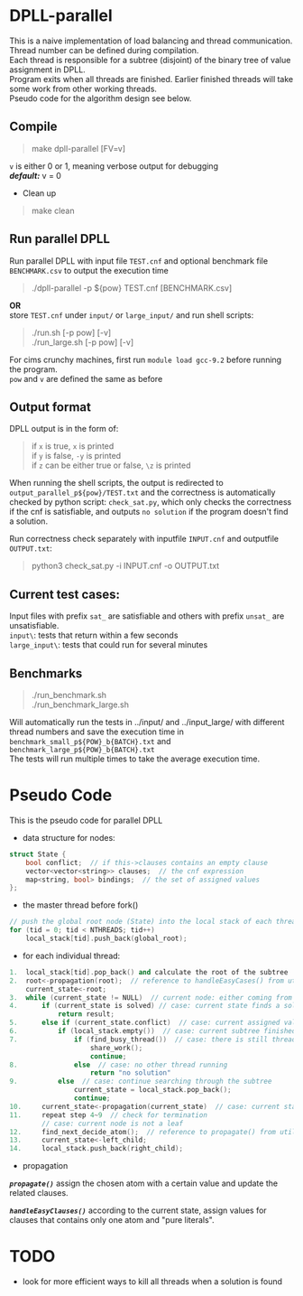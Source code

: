 # DPLL-parallel

This is a naive implementation of load balancing and thread communication.  
Thread number can be defined during compilation.  
Each thread is responsible for a subtree (disjoint) of the binary tree of value assignment in DPLL.  
Program exits when all threads are finished. Earlier finished threads will take some work from other working threads.  
Pseudo code for the algorithm design see below.  

## Compile

> make dpll-parallel [FV=v]

`v` is either 0 or 1, meaning verbose output for debugging  
***default:*** v = 0  

* Clean up

> make clean  

## Run parallel DPLL

Run parallel DPLL with input file `TEST.cnf` and optional benchmark file `BENCHMARK.csv` to output the execution time  

> ./dpll-parallel -p ${pow} TEST.cnf [BENCHMARK.csv]  

**OR**  
store `TEST.cnf` under `input/` or `large_input/` and run shell scripts:  
> ./run.sh [-p pow] [-v]  
> ./run_large.sh [-p pow] [-v]  

For cims crunchy machines, first run `module load gcc-9.2` before running the program.  
`pow` and `v` are defined the same as before

## Output format

DPLL output is in the form of:  
> if `x` is true, `x` is printed  
> if `y` is false, `-y` is printed  
> if `z` can be either true or false, `\z` is printed  

When running the shell scripts, the output is redirected to `output_parallel_p${pow}/TEST.txt` and the correctness is automatically checked by python script: `check_sat.py`, which only checks the correctness if the cnf is satisfiable, and outputs `no solution` if the program doesn't find a solution.  

Run correctness check separately with inputfile `INPUT.cnf` and outputfile `OUTPUT.txt`: 
> python3 check_sat.py -i INPUT.cnf -o OUTPUT.txt
## Current test cases: 

Input files with prefix `sat_` are satisfiable and others with prefix `unsat_` are unsatisfiable.  
`input\`: tests that return within a few seconds  
`large_input\`: tests that could run for several minutes  

## Benchmarks
> ./run_benchmark.sh  
> ./run_benchmark_large.sh

Will automatically run the tests in ../input/ and ../input_large/ with different thread numbers and save the execution time in `benchmark_small_p${POW}_b{BATCH}.txt` and `benchmark_large_p${POW}_b{BATCH}.txt`  
The tests will run multiple times to take the average execution time.

# Pseudo Code

This is the pseudo code for parallel DPLL  

* data structure for nodes:  
``` c++
struct State {  
	bool conflict;  // if this->clauses contains an empty clause  
	vector<vector<string>> clauses;  // the cnf expression  
	map<string, bool> bindings;  // the set of assigned values  
};  
```

* the master thread before fork()
``` c++
// push the global root node (State) into the local stack of each thread  
for (tid = 0; tid < NTHREADS; tid++)  
	local_stack[tid].push_back(global_root);  
```

* for each individual thread:  
``` c++
1.	local_stack[tid].pop_back() and calculate the root of the subtree  
2.	root<-propagation(root);  // reference to handleEasyCases() from utils/dpll.cpp  
	current_state<-root;  
3.	while (current_state != NULL)  // current node: either coming from searching through its own subtree or from work sharing with other threads  
4.		if (current_state is solved) // case: current state finds a solution  
			return result;  
5.		else if (current_state.conflict)  // case: current assigned values cannot satisfy the CNF  
6.			if (local_stack.empty())  // case: current subtree finished with no solution  
7.				if (find_busy_thread())  // case: there is still thread not finished  
					share_work();  
					continue;  
8.				else  // case: no other thread running  
					return "no solution"  
9.			else  // case: continue searching through the subtree  
				current_state = local_stack.pop_back();  
				continue;  
10.		current_state<-propagation(current_state)  // case: current state is not a terminating state  
11.		repeat step 4~9  // check for termination  
		// case: current node is not a leaf  
12.		find_next_decide_atom();  // reference to propagate() from utils/dpll.cpp  
13.		current_state<-left_child;  
14.		local_stack.push_back(right_child);  
```

* propagation  

***`propagate()`***
assign the chosen atom with a certain value and update the related clauses.
  
***`handleEasyClauses()`***
according to the current state, assign values for clauses that contains only one atom and "pure literals".

# TODO

* look for more efficient ways to kill all threads when a solution is found  
